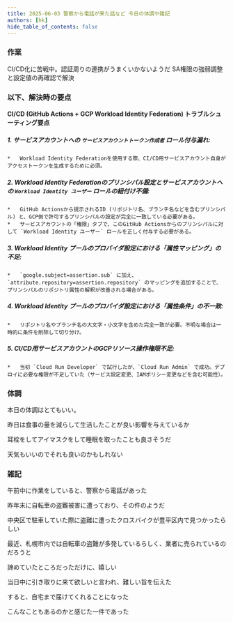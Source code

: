 ```yaml
---
title: 2025-06-03 警察から電話が来た話など 今日の体調や雑記
authors: [hk]
hide_table_of_contents: false
---
```


### 作業

CI/CD化に苦戦中。認証周りの連携がうまくいかないようだ
SA権限の強弱調整と設定値の再確認で解決

<!-- truncate -->

### 以下、解決時の要点

**CI/CD (GitHub Actions + GCP Workload Identity Federation) トラブルシューティング要点**

##### 1.  **サービスアカウントへの `サービスアカウントトークン作成者` ロール付与漏れ:**
    *   Workload Identity Federationを使用する際、CI/CD用サービスアカウント自身がアクセストークンを生成するために必須。

##### 2.  **Workload Identity Federationのプリンシパル設定とサービスアカウントへの `Workload Identity ユーザー` ロールの紐付け不備:**
    *   GitHub Actionsから提示されるID (リポジトリ名、ブランチ名などを含むプリンシパル) と、GCP側で許可するプリンシパルの設定が完全に一致している必要がある。
    *   サービスアカウントの「権限」タブで、このGitHub Actionsからのプリンシパルに対して `Workload Identity ユーザー` ロールを正しく付与する必要がある。

##### 3.  **Workload Identity プールのプロバイダ設定における「属性マッピング」の不足:**
    *   `google.subject=assertion.sub` に加え、`attribute.repository=assertion.repository` のマッピングを追加することで、プリンシパルのリポジトリ属性の解釈が改善される場合がある。

##### 4.  **Workload Identity プールのプロバイダ設定における「属性条件」の不一致:**
    *   リポジトリ名やブランチ名の大文字・小文字を含めた完全一致が必要。不明な場合は一時的に条件を削除して切り分け。

##### 5.  **CI/CD用サービスアカウントのGCPリソース操作権限不足:**
    *   当初 `Cloud Run Developer` で試行したが、`Cloud Run Admin` で成功。デプロイに必要な権限が不足していた（サービス設定変更、IAMポリシー変更などを含む可能性）。




### 体調

本日の体調はとてもいい。

昨日は食事の量を減らして生活したことが良い影響を与えているか

耳栓をしてアイマスクをして睡眠を取ったことも良さそうだ

天気もいいのでそれも良いのかもしれない

### 雑記

午前中に作業をしていると、警察から電話があった

<!-- truncate -->

昨年末に自転車の盗難被害に遭っており、その件のようだ

中央区で駐車していた際に盗難に遭ったクロスバイクが豊平区内で見つかったらしい

最近、札幌市内では自転車の盗難が多発しているらしく、業者に売られているのだろうと

諦めていたところだっただけに、嬉しい

当日中に引き取りに来て欲しいと言われ、難しい旨を伝えた

すると、自宅まで届けてくれることになった

こんなこともあるのかと感じた一件であった
